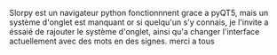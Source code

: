 Slorpy est un navigateur python fonctionnnent grace a pyQT5, mais un système d'onglet est manquant or si quelqu'un s'y connais, je l'invite a éssaié de rajouter le système d'onglet, ainsi qu'a changer l'interface actuellement avec des mots en des signes.
merci a tous
